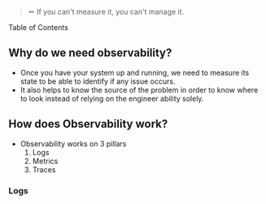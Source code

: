 >✏ If you can't measure it, you can't manage it.

Table of Contents


## Why do we need observability?
* Once you have your system up and running, we need to measure its state to be able to identify if any issue occurs.
* It also helps to know the source of the problem in order to know where to look instead of relying on the engineer ability solely.






## How does Observability work?
- Observability works on 3 pillars
	1. Logs
	2. Metrics
	3. Traces






### Logs
